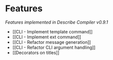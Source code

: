 # Features
_Features implemented in Describe Compiler v0.9.1_

* [[CLI - Implement template command]]
* [[CLI - Implement ext command]]
* [[CLI - Refactor message generation]]
* [[CLI - Refactor CLI argument handling]]
* [[Decorators on titles]]
